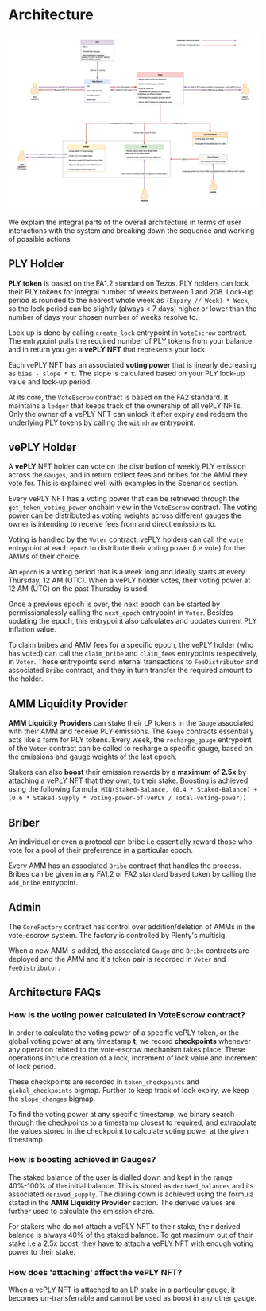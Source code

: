 # Architecture

![Architecture](diagrams/architecture.png)

We explain the integral parts of the overall architecture in terms of user interactions with the system and breaking down the sequence and working of possible actions.

## PLY Holder

**PLY token** is based on the FA1.2 standard on Tezos. PLY holders can lock their PLY tokens for integral number of weeks between 1 and 208. Lock-up period is rounded to the nearest whole week as `(Expiry // Week) * Week`, so the lock period can be slightly (always < 7 days) higher or lower than the number of days your chosen number of weeks resolve to.

Lock up is done by calling `create_lock` entrypoint in `VoteEscrow` contract. The entrypoint pulls the required number of PLY tokens from your balance and in return you get a **vePLY NFT** that represents your lock.

Each vePLY NFT has an associated **voting power** that is linearly decreasing as `bias - slope * t`. The slope is calculated based on your PLY lock-up value and lock-up period.

At its core, the `VoteEscrow` contract is based on the FA2 standard. It maintains a `ledger` that keeps track of the ownership of all vePLY NFTs. Only the owner of a vePLY NFT can unlock it after expiry and redeem the underlying PLY tokens by calling the `withdraw` entrypoint.

## vePLY Holder

A **vePLY** NFT holder can vote on the distribution of weekly PLY emission across the `Gauges`, and in return collect fees and bribes for the AMM they vote for. This is explained well with examples in the Scenarios section.

Every vePLY NFT has a voting power that can be retrieved through the `get_token_voting_power` onchain view in the `VoteEscrow` contract. The voting power can be distributed as voting weights across different gauges the owner is intending to receive fees from and direct emissions to.

Voting is handled by the `Voter` contract. vePLY holders can call the `vote` entrypoint at each `epoch` to distribute their voting power (i.e vote) for the AMMs of their choice.

An `epoch` is a voting period that is a week long and ideally starts at every Thursday, 12 AM (UTC). When a vePLY holder votes, their voting power at 12 AM (UTC) on the past Thursday is used.

Once a previous epoch is over, the next epoch can be started by permissionalessly calling the `next_epoch` entrypoint in `Voter`. Besides updating the epoch, this entrypoint also calculates and updates current PLY inflation value.

To claim bribes and AMM fees for a specific epoch, the vePLY holder (who has voted) can call the `claim_bribe` and `claim_fees` entrypoints respectively, in `Voter`. These entrypoints send internal transactions to `FeeDistributor` and associated `Bribe` contract, and they in turn transfer the required amount to the holder.

## AMM Liquidity Provider

**AMM Liquidity Providers** can stake their LP tokens in the `Gauge` associated with their AMM and receive PLY emissions. The `Gauge` contracts essentially acts like a farm for PLY tokens. Every week, the `recharge_gauge` entrypoint of the `Voter` contract can be called to recharge a specific gauge, based on the emissions and gauge weights of the last epoch.

Stakers can also **boost** their emission rewards by a **maximum of 2.5x** by attaching a vePLY NFT that they own, to their stake. Boosting is achieved using the following formula: `MIN(Staked-Balance, (0.4 * Staked-Balance) + (0.6 * Staked-Supply * Voting-power-of-vePLY / Total-voting-power))`

## Briber

An individual or even a protocol can bribe i.e essentially reward those who vote for a pool of their preferrence in a particular epoch.

Every AMM has an associated `Bribe` contract that handles the process. Bribes can be given in any FA1.2 or FA2 standard based token by calling the `add_bribe` entrypoint.

## Admin

The `CoreFactory` contract has control over addition/deletion of AMMs in the vote-escrow system. The factory is controlled by Plenty's multisig.

When a new AMM is added, the associated `Gauge` and `Bribe` contracts are deployed and the AMM and it's token pair is recorded in `Voter` and `FeeDistributor`.

## Architecture FAQs

### How is the voting power calculated in VoteEscrow contract?

In order to calculate the voting power of a specific vePLY token, or the global voting power at any timestamp **t**, we record **checkpoints** whenever any operation related to the vote-escrow mechanism takes place. These operations include creation of a lock, increment of lock value and increment of lock period.

These checkpoints are recorded in `token_checkpoints` and `global_checkpoints` bigmap. Further to keep track of lock expiry, we keep the `slope_changes` bigmap.

To find the voting power at any specific timestamp, we binary search through the checkpoints to a timestamp closest to required, and extrapolate the values stored in the checkpoint to calculate voting power at the given timestamp.

### How is boosting achieved in Gauges?

The staked balance of the user is dialled down and kept in the range 40%-100% of the initial balance. This is stored as `derived_balances` and its associated `derived_supply`. The dialing down is achieved using the formula stated in the **AMM Liquidity Provider** section. The derived values are further used to calculate the emission share.

For stakers who do not attach a vePLY NFT to their stake, their derived balance is always 40% of the staked balance. To get maximum out of their stake i.e a 2.5x boost, they have to attach a vePLY NFT with enough voting power to their stake.

### How does 'attaching' affect the vePLY NFT?

When a vePLY NFT is attached to an LP stake in a particular gauge, it becomes un-transferrable and cannot be used as boost in any other gauge.

